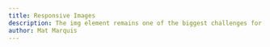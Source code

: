 ```yaml
---
title: Responsive Images
description: The img element remains one of the biggest challenges for website performance, especially in responsive designs. In this excerpt from Image Performance, Mat Marquis tells us why, but he also shines a light on the solution.
author: Mat Marquis
---
```

